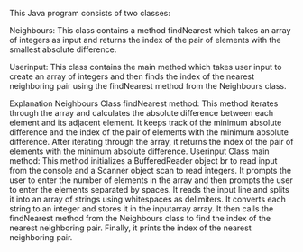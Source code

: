 This Java program consists of two classes:

Neighbours: This class contains a method findNearest which takes an array of integers as input and returns the index of the pair of elements with the smallest absolute difference.

Userinput: This class contains the main method which takes user input to create an array of integers and then finds the index of the nearest neighboring pair using the findNearest method from the Neighbours class.

Explanation
Neighbours Class
findNearest method: This method iterates through the array and calculates the absolute difference between each element and its adjacent element. It keeps track of the minimum absolute difference and the index of the pair of elements with the minimum absolute difference. After iterating through the array, it returns the index of the pair of elements with the minimum absolute difference.
Userinput Class
main method: This method initializes a BufferedReader object br to read input from the console and a Scanner object scan to read integers. It prompts the user to enter the number of elements in the array and then prompts the user to enter the elements separated by spaces. It reads the input line and splits it into an array of strings using whitespaces as delimiters. It converts each string to an integer and stores it in the inputarray array. It then calls the findNearest method from the Neighbours class to find the index of the nearest neighboring pair. Finally, it prints the index of the nearest neighboring pair.
